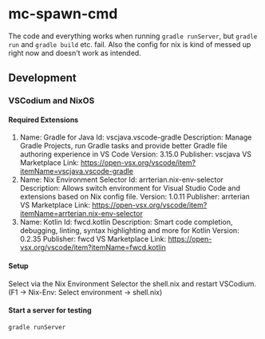 # mc-spawn-cmd

The code and everything works when running ```gradle runServer```, but ```gradle run``` and ```gradle build``` etc. fail.
Also the config for nix is kind of messed up right now and doesn't work as intended.

## Development

### VSCodium and NixOS

#### Required Extensions

1) Name: Gradle for Java
Id: vscjava.vscode-gradle
Description: Manage Gradle Projects, run Gradle tasks and provide better Gradle file authoring experience in VS Code
Version: 3.15.0
Publisher: vscjava
VS Marketplace Link: https://open-vsx.org/vscode/item?itemName=vscjava.vscode-gradle
2) Name: Nix Environment Selector
Id: arrterian.nix-env-selector
Description: Allows switch environment for Visual Studio Code and extensions based on Nix config file.
Version: 1.0.11
Publisher: arrterian
VS Marketplace Link: https://open-vsx.org/vscode/item?itemName=arrterian.nix-env-selector
3) Name: Kotlin
Id: fwcd.kotlin
Description: Smart code completion, debugging, linting, syntax highlighting and more for Kotlin
Version: 0.2.35
Publisher: fwcd
VS Marketplace Link: https://open-vsx.org/vscode/item?itemName=fwcd.kotlin

#### Setup
Select via the Nix Environment Selector the shell.nix and restart VSCodium. (F1 -> Nix-Env: Select environment -> shell.nix)

#### Start a server for testing
```gradle runServer```